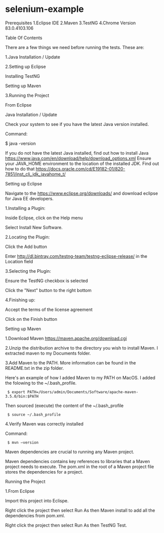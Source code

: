 # selenium-example
Prerequisites
1.Eclipse IDE
2.Maven
3.TestNG
4.Chrome Version 83.0.4103.106 

Table Of Contents 

There are a few things we need before running the tests. These are:

1.Java Installation / Update

2.Setting up Eclipse

  Installing TestNG
  
  Setting up Maven
  
3.Running the Project

  From Eclipse

Java Installation / Update

Check your system to see if you have the latest Java version installed.

Command:

$ java -version

If you do not have the latest Java installed, find out how to install Java https://www.java.com/en/download/help/download_options.xml
Ensure your JAVA_HOME environment to the location of the installed JDK. Find out how to do that https://docs.oracle.com/cd/E19182-01/820-7851/inst_cli_jdk_javahome_t/

Setting up Eclipse

Navigate to the https://www.eclipse.org/downloads/ and download eclipse for Java EE developers.

1.Installing a Plugin:

  Inside Eclipse, click on the Help menu
  
  Select Install New Software.
  
 2.Locating the Plugin:
 
   Click the Add button
   
   Enter http://dl.bintray.com/testng-team/testng-eclipse-release/ in the Location field
   
 3.Selecting the Plugin:
 
   Ensure the TestNG checkbox is selected
   
   Click the "Next" button to the right bottom
   
 4.Finishing up:
 
   Accept the terms of the license agreement
   
   Click on the Finish button
   
 Setting up Maven
   
 1.Download Maven https://maven.apache.org/download.cgi
 
 2.Unzip the distribution archive to the directory you wish to install Maven. I extracted maven to my Documents folder.
 
 3.Add Maven to the PATH. More information can be found in the README.txt in the zip folder.
 
   Here's an example of how I added Maven to my PATH on MacOS. I added the folowing to the ~/.bash_profile.
   
     $ export PATH=/Users/admin/Documents/Software/apache-maven-3.5.0/bin:$PATH
     
   Then sourced (execute) the content of the ~/.bash_profile
   
     $ source ~/.bash_profile
     
 4.Verify Maven was correctly installed
 
   Command:
   
     $ mvn –version
     
Maven dependencies are crucial to running any Maven project.

Maven dependencies contains key references to libraries that a Maven project needs to execute. The pom.xml in the root of a Maven project file stores the dependencies for a project.

Running the Project

1.From Eclipse

  Import this project into Eclispe. 
  
  Right click the project then select Run As then Maven install to add all the dependencies from pom.xml.
  
  Right click the project then select Run As then TestNG Test.
  
  
  
  

